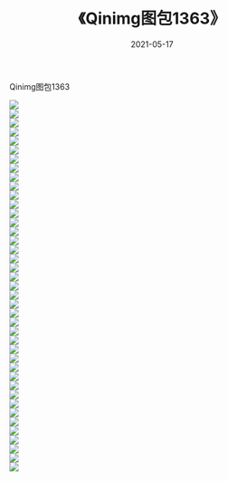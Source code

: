 ﻿---
layout: post
title:  《Qinimg图包1363》
date:   2021-05-17
img: http://imgx.orgx.ga/Qinimg图包/Qinimg图包1363/000.jpg
categories: [美女, 清纯, 唯美]
---

Qinimg图包1363

 ![](http://imgx.orgx.ga/Qinimg图包/Qinimg图包1363/001.jpg) <br>![](http://imgx.orgx.ga/Qinimg图包/Qinimg图包1363/002.jpg) <br>![](http://imgx.orgx.ga/Qinimg图包/Qinimg图包1363/003.jpg) <br>![](http://imgx.orgx.ga/Qinimg图包/Qinimg图包1363/004.jpg) <br>![](http://imgx.orgx.ga/Qinimg图包/Qinimg图包1363/005.jpg) <br>![](http://imgx.orgx.ga/Qinimg图包/Qinimg图包1363/006.jpg) <br>![](http://imgx.orgx.ga/Qinimg图包/Qinimg图包1363/007.jpg) <br>![](http://imgx.orgx.ga/Qinimg图包/Qinimg图包1363/008.jpg) <br>![](http://imgx.orgx.ga/Qinimg图包/Qinimg图包1363/009.jpg) <br>![](http://imgx.orgx.ga/Qinimg图包/Qinimg图包1363/010.jpg) <br>![](http://imgx.orgx.ga/Qinimg图包/Qinimg图包1363/011.jpg) <br>![](http://imgx.orgx.ga/Qinimg图包/Qinimg图包1363/012.jpg) <br>![](http://imgx.orgx.ga/Qinimg图包/Qinimg图包1363/013.jpg) <br>![](http://imgx.orgx.ga/Qinimg图包/Qinimg图包1363/014.jpg) <br>![](http://imgx.orgx.ga/Qinimg图包/Qinimg图包1363/015.jpg) <br>![](http://imgx.orgx.ga/Qinimg图包/Qinimg图包1363/016.jpg) <br>![](http://imgx.orgx.ga/Qinimg图包/Qinimg图包1363/017.jpg) <br>![](http://imgx.orgx.ga/Qinimg图包/Qinimg图包1363/018.jpg) <br>![](http://imgx.orgx.ga/Qinimg图包/Qinimg图包1363/019.jpg) <br>![](http://imgx.orgx.ga/Qinimg图包/Qinimg图包1363/020.jpg) <br>![](http://imgx.orgx.ga/Qinimg图包/Qinimg图包1363/021.jpg) <br>![](http://imgx.orgx.ga/Qinimg图包/Qinimg图包1363/022.jpg) <br>![](http://imgx.orgx.ga/Qinimg图包/Qinimg图包1363/023.jpg) <br>![](http://imgx.orgx.ga/Qinimg图包/Qinimg图包1363/024.jpg) <br>![](http://imgx.orgx.ga/Qinimg图包/Qinimg图包1363/025.jpg) <br>![](http://imgx.orgx.ga/Qinimg图包/Qinimg图包1363/026.jpg) <br>![](http://imgx.orgx.ga/Qinimg图包/Qinimg图包1363/027.jpg) <br>![](http://imgx.orgx.ga/Qinimg图包/Qinimg图包1363/028.jpg) <br>![](http://imgx.orgx.ga/Qinimg图包/Qinimg图包1363/029.jpg) <br>![](http://imgx.orgx.ga/Qinimg图包/Qinimg图包1363/030.jpg) <br>![](http://imgx.orgx.ga/Qinimg图包/Qinimg图包1363/031.jpg) <br>![](http://imgx.orgx.ga/Qinimg图包/Qinimg图包1363/032.jpg) <br>![](http://imgx.orgx.ga/Qinimg图包/Qinimg图包1363/033.jpg) <br>![](http://imgx.orgx.ga/Qinimg图包/Qinimg图包1363/034.jpg) <br>![](http://imgx.orgx.ga/Qinimg图包/Qinimg图包1363/035.jpg) <br>![](http://imgx.orgx.ga/Qinimg图包/Qinimg图包1363/036.jpg) <br>![](http://imgx.orgx.ga/Qinimg图包/Qinimg图包1363/037.jpg) <br>![](http://imgx.orgx.ga/Qinimg图包/Qinimg图包1363/038.jpg) <br>![](http://imgx.orgx.ga/Qinimg图包/Qinimg图包1363/039.jpg) <br>![](http://imgx.orgx.ga/Qinimg图包/Qinimg图包1363/040.jpg) <br>![](http://imgx.orgx.ga/Qinimg图包/Qinimg图包1363/041.jpg) <br>